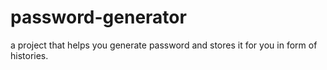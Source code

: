 # password-generator
a project that helps you generate password and stores it for you in form of histories.
